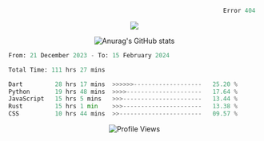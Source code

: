 ```python
                                                            Error 404   :(
```

<p align="center">
  <a href="https://skillicons.dev">
    <img src="https://skillicons.dev/icons?i=py,ts,rust,java" />
  </a>
</p>

<p align="center">
  <img alt="Anurag's GitHub stats" src="https://github-readme-stats.vercel.app/api?username=Kernel-rb&show_icons=true&theme=tokyonight">
</p>



<!--START_SECTION:waka-->

```python
From: 21 December 2023 - To: 15 February 2024

Total Time: 111 hrs 27 mins

Dart         28 hrs 17 mins  >>>>>>-------------------   25.20 %
Python       19 hrs 48 mins  >>>>---------------------   17.64 %
JavaScript   15 hrs 5 mins   >>>----------------------   13.44 %
Rust         15 hrs 1 min    >>>----------------------   13.38 %
CSS          10 hrs 44 mins  >>-----------------------   09.57 %
```

<!--END_SECTION:waka-->


<div align="center">
  <img src="https://komarev.com/ghpvc/?username=Kernel-rb&label=PROFILE+VIEWS" alt="Profile Views">
</div>
